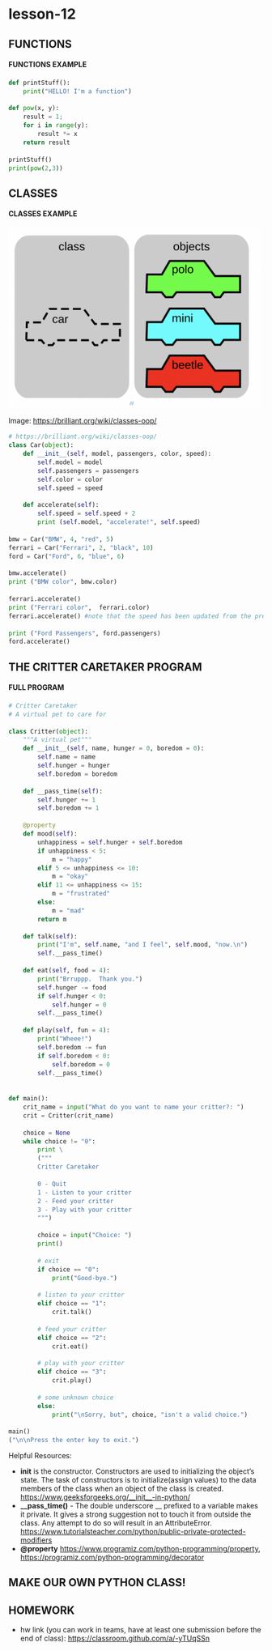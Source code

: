 # lesson-12

## FUNCTIONS
#### FUNCTIONS EXAMPLE
```python
def printStuff():
    print("HELLO! I'm a function")

def pow(x, y):
    result = 1;
    for i in range(y):
        result *= x
    return result

printStuff()
print(pow(2,3))
```

## CLASSES
#### CLASSES EXAMPLE

<img src="classes.png " alt="drawing" style="width:500px;"/>

Image: https://brilliant.org/wiki/classes-oop/

```py
# https://brilliant.org/wiki/classes-oop/
class Car(object):
    def __init__(self, model, passengers, color, speed):
        self.model = model
        self.passengers = passengers
        self.color = color
        self.speed = speed

    def accelerate(self):
        self.speed = self.speed + 2
        print (self.model, "accelerate!", self.speed)

bmw = Car("BMW", 4, "red", 5)
ferrari = Car("Ferrari", 2, "black", 10)
ford = Car("Ford", 6, "blue", 6)

bmw.accelerate()
print ("BMW color", bmw.color)

ferrari.accelerate()
print ("Ferrari color",  ferrari.color)
ferrari.accelerate() #note that the speed has been updated from the previous accelerate call

print ("Ford Passengers", ford.passengers)
ford.accelerate()
```




## THE CRITTER CARETAKER PROGRAM
#### FULL PROGRAM
```python
# Critter Caretaker
# A virtual pet to care for

class Critter(object):
    """A virtual pet"""
    def __init__(self, name, hunger = 0, boredom = 0):
        self.name = name
        self.hunger = hunger
        self.boredom = boredom

    def __pass_time(self):
        self.hunger += 1
        self.boredom += 1

    @property
    def mood(self):
        unhappiness = self.hunger + self.boredom
        if unhappiness < 5:
            m = "happy"
        elif 5 <= unhappiness <= 10:
            m = "okay"
        elif 11 <= unhappiness <= 15:
            m = "frustrated"
        else:
            m = "mad"
        return m

    def talk(self):
        print("I'm", self.name, "and I feel", self.mood, "now.\n")
        self.__pass_time()

    def eat(self, food = 4):
        print("Brruppp.  Thank you.")
        self.hunger -= food
        if self.hunger < 0:
            self.hunger = 0
        self.__pass_time()

    def play(self, fun = 4):
        print("Wheee!")
        self.boredom -= fun
        if self.boredom < 0:
            self.boredom = 0
        self.__pass_time()


def main():
    crit_name = input("What do you want to name your critter?: ")
    crit = Critter(crit_name)

    choice = None  
    while choice != "0":
        print \
        ("""
        Critter Caretaker

        0 - Quit
        1 - Listen to your critter
        2 - Feed your critter
        3 - Play with your critter
        """)

        choice = input("Choice: ")
        print()

        # exit
        if choice == "0":
            print("Good-bye.")

        # listen to your critter
        elif choice == "1":
            crit.talk()

        # feed your critter
        elif choice == "2":
            crit.eat()

        # play with your critter
        elif choice == "3":
            crit.play()

        # some unknown choice
        else:
            print("\nSorry, but", choice, "isn't a valid choice.")

main()
("\n\nPress the enter key to exit.")
```

Helpful Resources:
- **__init__** is the constructor. Constructors are used to initializing the object’s state. The task of constructors is to initialize(assign values) to the data members of the class when an object of the class is created. https://www.geeksforgeeks.org/__init__-in-python/
- **__pass_time()** - The double underscore __ prefixed to a variable makes it private. It gives a strong suggestion not to touch it from outside the class. Any attempt to do so will result in an AttributeError. https://www.tutorialsteacher.com/python/public-private-protected-modifiers
- **@property** https://www.programiz.com/python-programming/property, https://programiz.com/python-programming/decorator


## MAKE OUR OWN PYTHON CLASS!

## HOMEWORK
- hw link (you can work in teams, have at least one submission before the end of class): https://classroom.github.com/a/-yTUqSSn
